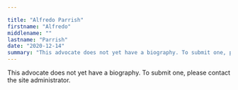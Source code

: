 ```yaml
---

title: "Alfredo Parrish"
firstname: "Alfredo"
middlename: ""
lastname: "Parrish"
date: "2020-12-14"
summary: "This advocate does not yet have a biography. To submit one, please contact the site administrator."
---
```

This advocate does not yet have a biography. To submit one, please contact the site administrator.

